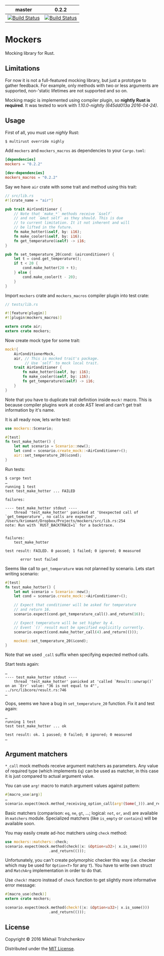 
master|0.2.2
--|--
[![Build Status](https://travis-ci.org/kriomant/mockers.svg?branch=master)](https://travis-ci.org/kriomant/mockers)|[![Build Status](https://travis-ci.org/kriomant/mockers.svg?branch=0.2.2)](https://travis-ci.org/kriomant/mockers)

# Mockers

Mocking library for Rust.

## Limitations

For now it is not a full-featured mocking library, but just
a prototype to gather feedback. For example, only methods with
two or less arguments are supported, non-'static lifetimes are not
supported and so on.

Mocking magic is implemented using compiler plugin, so **nightly Rust
is required**. It was tested to work with *1.10.0-nightly (645dd013a 2016-04-24)*.

## Usage

First of all, you must use *nighly* Rust:

```sh
$ multirust override nighly
```

Add `mockers` and `mockers_macros` as dependencies to your `Cargo.toml`:

```toml
[dependencies]
mockers = "0.2.2"

[dev-dependencies]
mockers_macros = "0.2.2"
```

Say we have `air` crate with some trait and method using this trait:

```rust
// src/lib.rs
#![crate_name = "air"]

pub trait AirConditioner {
    // Note that `make_*` methods receive `&self`
    // and not `&mut self` as they should. This is due
    // to current limitation. It it not inherent and will
    // be lifted in the future.
    fn make_hotter(&self, by: i16);
    fn make_cooler(&self, by: i16);
    fn get_temperature(&self) -> i16;
}

pub fn set_temperature_20(cond: &airconditioner) {
    let t = cond.get_temperature();
    if t < 20 {
        cond.make_hotter(20 + t);
    } else {
        cond.make_cooler(t - 20);
    }
}
```

Import `mockers` crate and `mockers_macros` compiler plugin into test crate:

```rust
// tests/lib.rs

#![feature(plugin)]
#![plugin(mockers_macros)]

extern crate air;
extern crate mockers;
```

Now create mock type for some trait:

```rust
mock!{
    AirConditionerMock,
    air, // This is mocked trait's package.
         // Use `self` to mock local trait.
    trait AirConditioner {
        fn make_hotter(&self, by: i16);
        fn make_cooler(&self, by: i16);
        fn get_temperature(&self) -> i16;
    }
}
```

Note that you have to duplicate trait definition inside `mock!`
macro. This is because compiler plugins work at code AST level
and can't get trait information by it's name.

It is all ready now, lets write test:

```rust
use mockers::Scenario;

#[test]
fn test_make_hotter() {
    let mut scenario = Scenario::new();
    let cond = scenario.create_mock::<AirConditioner>();
    air::set_temperature_20(&cond);
}
```

Run tests:

```
$ cargo test
…
running 1 test
test test_make_hotter ... FAILED

failures:

---- test_make_hotter stdout ----
	thread 'test_make_hotter' panicked at 'Unexpected call of `get_temperature`, no calls are expected', /Users/kriomant/Dropbox/Projects/mockers/src/lib.rs:254
note: Run with `RUST_BACKTRACE=1` for a backtrace.


failures:
    test_make_hotter

test result: FAILED. 0 passed; 1 failed; 0 ignored; 0 measured

       error test failed
```

Seems like call to `get_temperature` was not planned by scenario.
Lets start writing scenario:

```rust
#[test]
fn test_make_hotter() {
    let mut scenario = Scenario::new();
    let cond = scenario.create_mock::<AirConditioner>();

    // Expect that conditioner will be asked for temperature
    // and return 16.
    scenario.expect(cond.get_temperature_call().and_return(16));

    // Expect temperature will be set higher by 4.
    // Event `()` result must be specified explicitly currently.
    scenario.expect(cond.make_hotter_call(4).and_return(()));

    mocked::set_temperature_20(&cond);
}
```

Note that we used `_call` suffix when specifying expected method calls.

Start tests again:

```
…
---- test_make_hotter stdout ----
	thread 'test_make_hotter' panicked at 'called `Result::unwrap()` on an `Err` value: "36 is not equal to 4"', ../src/libcore/result.rs:746
…
```

Oops, seems we have a bug in `set_temperature_20` function. Fix it and test again:

```
…
running 1 test
test test_make_hotter ... ok

test result: ok. 1 passed; 0 failed; 0 ignored; 0 measured
…
```

## Argument matchers

`*_call` mock methods receive argument matchers as parameters. Any value
of required type (which implements `Eq`) can be used as matcher,
in this case it is just compared to actual argument value.

You can use `arg!` macro to match argument values against pattern:

```rust
#[macro_use(arg)]
…
scenario.expect(mock.method_receiving_option_call(arg!(Some(_))).and_return(()));
```

Basic matchers (comparison: `eq`, `ne`, `gt`, …; logical: `not`, `or`, `and`)
are available in `matchers` module.
Specialized matchers (like `is_empty` or `contains`) will be available soon.

You may easily create ad-hoc matchers using `check` method:
```rust
use mockers::matchers::check;
scenario.expect(mock.method(check(|x: &Option<u32>| x.is_some()))
                    .and_return(()));
```

Unfortunately, you can't create polymorphic checker this way (i.e. checker
which may be used for `Option<T>` for any `T`). You have to write own
struct and `MatchArg` implementation in order to do that.

Use `check!` macro instead of `check` function to get slightly more
informative error message:

```rust
#[macro_use(check)]
extern crate mockers;

scenario.expect(mock.method(check!(|x: &Option<u32>| x.is_some()))
                    .and_return(()));
```

## License

Copyright © 2016 Mikhail Trishchenkov

Distributed under the [MIT License](LICENSE).
